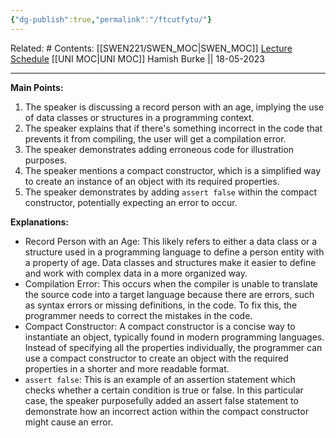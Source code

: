 ```yaml
---
{"dg-publish":true,"permalink":"/ftcutfytu/"}
---
```


Related: #
Contents: [[SWEN221/SWEN_MOC\|SWEN_MOC]]
[Lecture Schedule](https://ecs.wgtn.ac.nz/Courses/SWEN221_2023T1/LectureSchedule)
[[UNI MOC\|UNI MOC]]
Hamish Burke || 18-05-2023
***

**Main Points:**

1. The speaker is discussing a record person with an age, implying the use of data classes or structures in a programming context.
2. The speaker explains that if there's something incorrect in the code that prevents it from compiling, the user will get a compilation error.
3. The speaker demonstrates adding erroneous code for illustration purposes.
4. The speaker mentions a compact constructor, which is a simplified way to create an instance of an object with its required properties.
5. The speaker demonstrates by adding `assert false` within the compact constructor, potentially expecting an error to occur.

**Explanations:**

- Record Person with an Age: This likely refers to either a data class or a structure used in a programming language to define a person entity with a property of age. Data classes and structures make it easier to define and work with complex data in a more organized way.
- Compilation Error: This occurs when the compiler is unable to translate the source code into a target language because there are errors, such as syntax errors or missing definitions, in the code. To fix this, the programmer needs to correct the mistakes in the code.
- Compact Constructor: A compact constructor is a concise way to instantiate an object, typically found in modern programming languages. Instead of specifying all the properties individually, the programmer can use a compact constructor to create an object with the required properties in a shorter and more readable format.
- `assert false`: This is an example of an assertion statement which checks whether a certain condition is true or false. In this particular case, the speaker purposefully added an assert false statement to demonstrate how an incorrect action within the compact constructor might cause an error.

